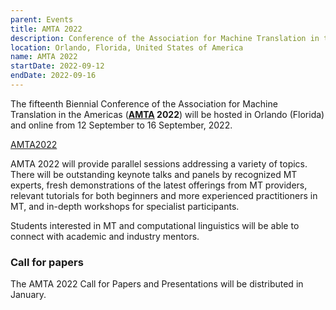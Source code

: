 ```yaml
---
parent: Events
title: AMTA 2022
description: Conference of the Association for Machine Translation in the Americas
location: Orlando, Florida, United States of America
name: AMTA 2022
startDate: 2022-09-12
endDate: 2022-09-16
---
```


The fifteenth Biennial Conference of the Association for Machine Translation in the Americas (**[AMTA](/associations/amta.md) 2022**) will be hosted in Orlando (Florida) and online from 12 September to 16 September, 2022.

[AMTA2022](https://amtaweb.org/amta-2022-announcing-the-1-machine-translation-conference-as-a-hybrid-event/)

AMTA 2022 will provide parallel sessions addressing a variety of topics. There will be outstanding keynote talks and panels by recognized MT experts, fresh demonstrations of the latest offerings from MT providers, relevant tutorials for both beginners and more experienced practitioners in MT, and in-depth workshops for specialist participants.

Students interested in MT and computational linguistics will be able to connect with academic and industry mentors.

### Call for papers

The AMTA 2022 Call for Papers and Presentations will be distributed in January.
